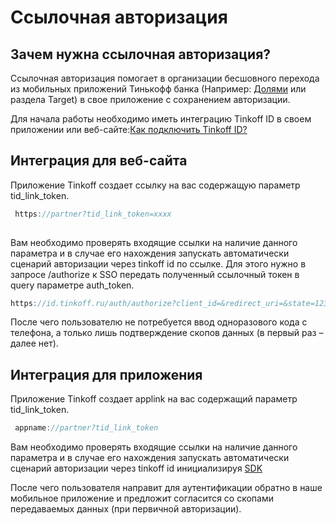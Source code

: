 
# Ссылочная авторизация

## Зачем нужна ссылочная авторизация?
Ссылочная авторизация помогает в организации бесшовного перехода из мобильных приложений Тинькофф банка (Например: [Долями](https://dolyame.ru/) или раздела Target) в свое приложение с сохранением авторизации.

Для начала работы необходимо иметь интеграцию Tinkoff ID в своем приложении или веб-сайте:[Как подключить Tinkoff ID?](https://tinkoff.github.io/tinkoff-id/join/)  

## Интеграция для веб-сайта

Приложение Tinkoff создает ссылку на вас содержащую параметр tid_link_token. 
```javascript
 https://partner?tid_link_token=xxxx
 
```

Вам необходимо проверять входящие ссылки на наличие данного параметра и в случае его нахождения запускать автоматически сценарий авторизации через tinkoff id по ссылке.
Для этого нужно в запросе /authorize к SSO передать полученный ссылочный токен в query параметре auth_token.

```javascript
https://id.tinkoff.ru/auth/authorize?client_id=&redirect_uri=&state=123abc&response_type=code&auth_token= 
```

После чего пользователю не потребуется ввод одноразового кода с телефона, а только лишь подтверждение скопов данных (в первый раз – далее нет).



## Интеграция для приложения

Приложение Tinkoff создает applink на вас содержащий параметр tid_link_token. 
```javascript
 appname://partner?tid_link_token
```

Вам необходимо проверять входящие ссылки на наличие данного параметра и в случае его нахождения запускать автоматически сценарий авторизации через tinkoff id инициализируя [SDK](https://tinkoff.github.io/tinkoff-id/mobile/) 

После чего пользователя направит для аутентификации обратно в наше мобильное приложение и предложит согласится со скопами передаваемых данных (при первичной авторизации).